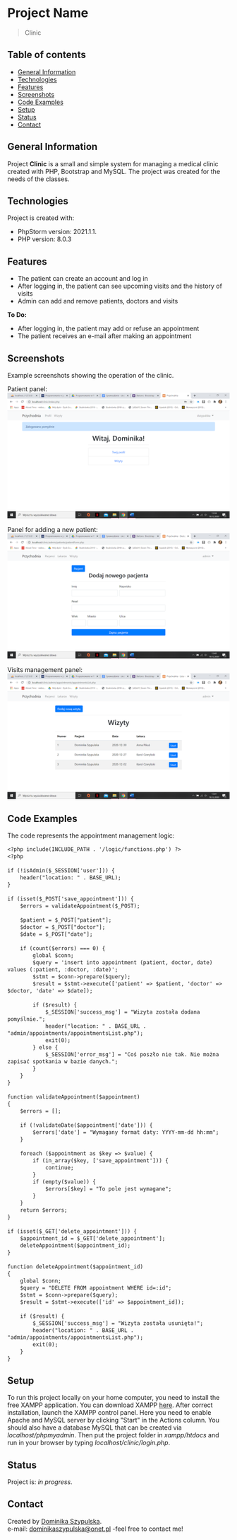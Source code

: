 # Project Name
> Clinic

## Table of contents
* [General Information](#general-information)
* [Technologies](#technologies)
* [Features](#features)
* [Screenshots](#screenshots)
* [Code Examples](#code-examples)
* [Setup](#setup)
* [Status](#status)
* [Contact](#contact)

## General Information
Project **Clinic** is a small and simple system for managing a medical clinic created with PHP, Bootstrap and MySQL.
The project was created for the needs of the classes.

## Technologies
Project is created with:
- PhpStorm version: 2021.1.1.
- PHP version: 8.0.3

## Features
- The patient can create an account and log in
- After logging in, the patient can see upcoming visits and the history of visits
- Admin can add and remove patients, doctors and visits

**To Do:**
- After logging in, the patient may add or refuse an appointment
- The patient receives an e-mail after making an appointment

## Screenshots
Example screenshots showing the operation of the clinic.

Patient panel:
![Patient panel](/images/patientPanel.png)

Panel for adding a new patient:
![Add new patient](/images/addNewPatient.png)

Visits management panel:
![Visits management panel](/images/visitManagement.png)

## Code Examples
The code represents the appointment management logic:
```
<?php include(INCLUDE_PATH . '/logic/functions.php') ?>
<?php

if (!isAdmin($_SESSION['user'])) {
    header("location: " . BASE_URL);
}

if (isset($_POST['save_appointment'])) {
    $errors = validateAppointment($_POST);

    $patient = $_POST["patient"];
    $doctor = $_POST["doctor"];
    $date = $_POST["date"];

    if (count($errors) === 0) {
        global $conn;
        $query = 'insert into appointment (patient, doctor, date) values (:patient, :doctor, :date)';
        $stmt = $conn->prepare($query);
        $result = $stmt->execute(['patient' => $patient, 'doctor' => $doctor, 'date' => $date]);

        if ($result) {
            $_SESSION['success_msg'] = "Wizyta została dodana pomyślnie.";
            header("location: " . BASE_URL . "admin/appointments/appointmentsList.php");
            exit(0);
        } else {
            $_SESSION['error_msg'] = "Coś poszło nie tak. Nie można zapisać spotkania w bazie danych.";
        }
    }
}

function validateAppointment($appointment)
{
    $errors = [];

    if (!validateDate($appointment['date'])) {
        $errors['date'] = "Wymagany format daty: YYYY-mm-dd hh:mm";
    }

    foreach ($appointment as $key => $value) {
        if (in_array($key, ['save_appointment'])) {
            continue;
        }
        if (empty($value)) {
            $errors[$key] = "To pole jest wymagane";
        }
    }
    return $errors;
}

if (isset($_GET['delete_appointment'])) {
    $appointment_id = $_GET['delete_appointment'];
    deleteAppointment($appointment_id);
}

function deleteAppointment($appointment_id)
{
    global $conn;
    $query = "DELETE FROM appointment WHERE id=:id";
    $stmt = $conn->prepare($query);
    $result = $stmt->execute(['id' => $appointment_id]);

    if ($result) {
        $_SESSION['success_msg'] = "Wizyta została usunięta!";
        header("location: " . BASE_URL . "admin/appointments/appointmentsList.php");
        exit(0);
    }
}
```

## Setup
To run this project locally on your home computer, you need to install the free XAMPP application. 
You can download XAMPP [here](http://www.apachefriends.org/en/xampp-windows.html#641). 
After correct installation, launch the XAMPP control panel. 
Here you need to enable Apache and MySQL server by clicking "Start" in the Actions column. 
You should also have a database MySQL that can be created via *localhost/phpmyadmin*. 
Then put the project folder in *xampp/htdocs* and run in your browser by typing *localhost/clinic/login.php*.

## Status
Project is: *in progress*.

## Contact
Created by [Dominika Szypulska](https://github.com/DominikaSzypulska).
<br>e-mail: dominikaszypulska@onet.pl -feel free to contact me!
